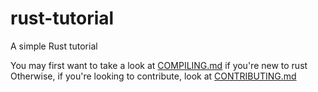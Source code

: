 # rust-tutorial
A simple Rust tutorial

You may first want to take a look at [COMPILING.md](COMPILING.md) if you're new to rust\
Otherwise, if you're looking to contribute, look at [CONTRIBUTING.md](CONTRIBUTING.md)

